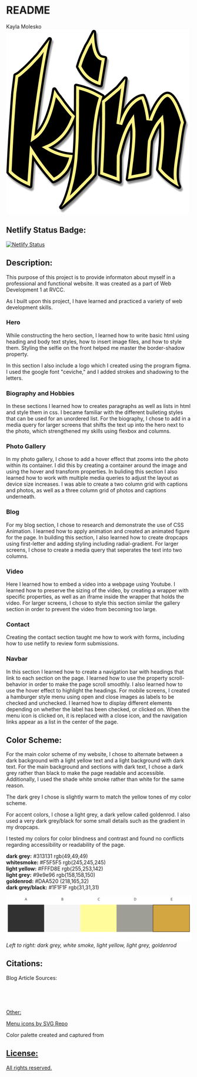 # README

Kayla Molesko
![logo](img/favicon9696.png)

## Netlify Status Badge:

[![Netlify Status](https://api.netlify.com/api/v1/badges/39c5ed1f-89fe-40da-89be-7a3ba3c69f7e/deploy-status)](https://app.netlify.com/sites/about-me-kmolesko/deploys)

## Description:

This purpose of this project is to provide informaton about myself in a professional and functional website. It was created as a part of Web Development 1 at RVCC.

As I built upon this project, I have learned and practiced a variety of web development skills. 

### Hero

While constructing the hero section, I learned how to write basic html using heading and body text styles, how to insert image files, and how to style them. Styling the selfie on the front helped me master the border-shadow property. 

In this section I also include a logo which I created using the program figma. I used the google font "ceviche," and I added strokes and shadowing to the letters.

### Biography and Hobbies

In these sections I learned how to creates paragraphs as well as lists in html and style them in css. I became familiar with the different bulleting styles that can be used for an unordered list. For the biography, I chose to add in a media query for larger screens that shifts the text up into the hero next to the photo, which strengthened my skills using flexbox and columns. 

### Photo Gallery

In my photo gallery, I chose to add a hover effect that zooms into the photo within its container. I did this by creating a container around the image and using the hover and transform properties. In buliding this section I also learned how to work with multiple media queries to adjust the layout as device size increases. I was able to create a two column grid with captions and photos, as well as a three column grid of photos and captions underneath.

### Blog

For my blog section, I chose to research and demonstrate the use of CSS Animation. I learned how to apply animation and created an animated figure for the page. In building this section, I also learned how to create dropcaps using first-letter and adding styling including radial-gradient. For larger screens, I chose to create a media query that seperates the text into two columns.

### Video

Here I learned how to embed a video into a webpage using Youtube. I learned how  to preserve the sizing of the video, by creating a wrapper with specific properties, as well as an iframe inside the wrapper that holds the video. For larger screens, I chose to style this section similar the gallery section in order to prevent the video from becoming too large.

### Contact

Creating the contact section taught me how to work with forms, including how to use netlify to review form submissions. 

### Navbar

In this section I learned how to create a navigation bar with headings that link to each section on the page. I learned how to use the property scroll-behavior in order to make the page scroll smoothly. I also learned how to use the hover effect to highlight the headings. For mobile screens, I created a hamburger style menu using open and close images as labels to be checked and unchecked. I learned how to display different elements depending on whether the label has been checked, or clicked on. When the menu icon is clicked on, it is replaced with a close icon, and the navigation links appear as a list in the center of the page. 

## Color Scheme:

For the main color scheme of my website, I chose to alternate between a dark background with a light yellow text and a light background with dark text. For the main background and sections with dark text, I chose a dark grey rather than black to make the page readable and accessible. Additionally, I used the shade white smoke rather than white for the same reason. 

The dark grey I chose is slightly warm to match the yellow tones of my color scheme.

For accent colors, I chose a light grey, a dark yellow called goldenrod. I also used a very dark grey/black for some small details such as the gradient in my dropcaps. 

I tested my colors for color blindness and contrast and found no conflicts regarding accessibility or readability of the page.<br>

**dark grey:** #313131 rgb(49,49,49) <br>
**whitesmoke:** #F5F5F5 rgb(245,245,245) <br>
**light yellow:** #FFFD8E rgb(255,253,142) <br>
**light grey:** #9e9e96 rgb(158,158,150) <br>
**goldenrod:** #DAA520 (218,165,32) <br>
**dark grey/black:** #1F1F1F rgb(31,31,31)<br>

![colors](img/colors.png)<br>
*Left to right: dark grey, white smoke, light yellow, light grey, goldenrod* 

## Citations:

Blog Article Sources: <br>

<a href="https://www.w3schools.com/css/css3_animations.asp"> <br>

<a href="https://developer.mozilla.org/en-US/docs/Web/CSS/@keyframes"> <br>

Other: <br>

Menu icons by <a href="https://www.svgrepo.com" target="_blank">SVG Repo</a> <br>

Color palette created and captured from <a href="color.adobe.com"> <br>

## License:

All rights reserved.